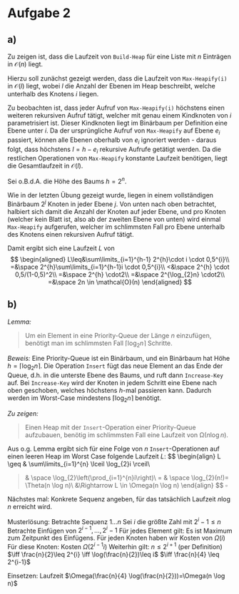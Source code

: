 # Aufgabe 2
## a)
Zu zeigen ist, dass die Laufzeit von `Build-Heap` für eine Liste mit $n$ Einträgen in $\mathcal{O}(n)$ liegt.

Hierzu soll zunächst gezeigt werden, dass die Laufzeit von `Max-Heapify(i)` in $\mathcal{O}(l)$ liegt, wobei $l$ die Anzahl der Ebenen im Heap beschreibt, welche unterhalb des Knotens $i$ liegen. 

Zu beobachten ist, dass jeder Aufruf von `Max-Heapify(i)` höchstens einen weiteren rekursiven Aufruf tätigt, welcher mit genau einem Kindknoten von $i$ parametrisiert ist. Dieser Kindknoten liegt im Binärbaum per Definition eine Ebene unter $i$. Da der ursprüngliche Aufruf von `Max-Heapify` auf Ebene $e_{i}$ passiert, können alle Ebenen oberhalb von $e_{i}$ ignoriert werden - daraus folgt, dass höchstens $l = h - e_{i}$ rekursive Aufrufe getätigt werden. Da die restlichen Operationen von `Max-Heapify` konstante Laufzeit benötigen, liegt die Gesamtlaufzeit in $\mathcal{O}(l)$.

Sei o.B.d.A. die Höhe des Baums $h=2^{n}$.

Wie in der letzten Übung gezeigt wurde, liegen in einem vollständigen Binärbaum $2^{j}$ Knoten in jeder Ebene $j$. 
Von unten nach oben betrachtet, halbiert sich damit die Anzahl der Knoten auf jeder Ebene, und pro Knoten (welcher kein Blatt ist, also ab der zweiten Ebene von unten) wird einmal `Max-Heapify` aufgerufen, welcher im schlimmsten Fall pro Ebene unterhalb des Knotens einen rekursiven Aufruf tätigt.

Damit ergibt sich eine Laufzeit $L$ von
$$
\begin{aligned}
L\leq&\sum\limits_{i=1}^{h-1} 2^{h}\cdot i \cdot 0,5^{i}\\
=&\space 2^{h}\sum\limits_{i=1}^{h-1}i \cdot 0,5^{i}\\
<&\space 2^{h} \cdot 0,5/(1-0,5)^2\\
=&\space 2^{h} \cdot2\\
=&\space 2^{\log_{2}n} \cdot2\\
=&\space 2n \in \mathcal{O}(n)
\end{aligned}
$$

<div style="page-break-after: always;"></div>

## b)
*Lemma:*
> Um ein Element in eine Priority-Queue der Länge $n$ einzufügen, benötigt man im schlimmsten Fall $\lceil \log_{2}n \rceil$ Schritte.

*Beweis:*
Eine Priority-Queue ist ein Binärbaum, und ein Binärbaum hat Höhe $h=\lceil \log_{2}n \rceil$. Die Operation `Insert` fügt das neue Element an das Ende der Queue, d.h. in die unterste Ebene des Baums, und ruft dann `Increase-Key` auf. Bei `Increase-Key` wird der Knoten in jedem Schritt eine Ebene nach oben geschoben, welches höchstens $h$-mal passieren kann. Dadurch werden im Worst-Case mindestens $\lceil \log_{2}n \rceil$ benötigt.

*Zu zeigen:*
> Einen Heap mit der `Insert`-Operation einer Priority-Queue aufzubauen, benötig im schlimmsten Fall eine Laufzeit von $\mathcal{\Omega}(n \log n)$.

Aus o.g. Lemma ergibt sich für eine Folge von $n$ `Insert`-Operationen auf einen leeren Heap im Worst Case folgende Laufzeit $L$:
$$
\begin{align}
L \geq & \sum\limits_{i=1}^{n} \lceil \log_{2}i \rceil\\
> & \space \log_{2}\left(\prod_{i=1}^{n}i\right)\\
= & \space \log_{2}(n!)= \Theta(n \log n)\\
&\Rightarrow L \in \Omega(n \log n)
\end{align}
$$
$\square$

Nächstes mal:
Konkrete Sequenz angeben, für das tatsächlich Laufzeit $n \log n$ erreicht wird.

Musterlösung:
Betrachte Sequenz $1 \ldots n$
Sei $i$ die größte Zahl mit $2^{i} -1 \leq n$
Betrachte Einfügen von $2^{i-1},\ldots,2^{i}-1$
Für jedes Element gilt: Es ist Maximum zum Zeitpunkt des Einfügens. Für jeden Knoten haben wir Kosten von $\Omega(i)$
Für diese Knoten: Kosten $\Omega(2^{i-1}i)$
Weiterhin gilt: $n \leq 2^{i+1}$ (per Definition)
$\iff \frac{n}{2}\leq 2^{i} \iff \log(\frac{n}{2})\leq i$
$\iff \frac{n}{4} \leq 2^{i-1}$

Einsetzen: Laufzeit $\Omega(\frac{n}{4} \log(\frac{n}{2}))=\Omega(n \log n)$